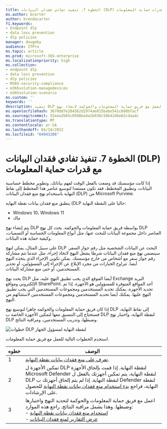 ```yaml
---
title: الخطوة 7. تنفيذ تفادي فقدان البيانات (DLP) مع قدرات حماية المعلومات
ms.author: bcarter
author: brendacarter
f1.keywords:
- Endpoint dlp
- data loss prevention
- dlp policies
manager: dougeby
audience: ITPro
ms.topic: article
ms.prod: microsoft-365-enterprise
ms.localizationpriority: high
ms.collection:
- endpoint dlp
- data loss prevention
- dlp policies
- M365-security-compliance
- m365solution-managedevices
- m365solution-scenario
ms.custom: ''
keywords: ''
description: تنفيذ DLP نقطة النهاية من خلال العمل مع فريق حماية المعلومات والحوكمة لإنشاء نهج DLP لمؤسستك.
ms.openlocfilehash: 3670dd7e204562d2974ae815babe541c608bfacf
ms.sourcegitcommit: 52eea2b65c0598ba4a1b930c58b42dbe62cdaadc
ms.translationtype: MT
ms.contentlocale: ar-SA
ms.lasthandoff: 04/19/2022
ms.locfileid: "64943206"
---
```

# <a name="step-7-implement-data-loss-prevention-dlp-with-information-protection-capabilities"></a>الخطوة 7. تنفيذ تفادي فقدان البيانات (DLP) مع قدرات حماية المعلومات


إذا كانت مؤسستك قد وضعت بالفعل الوقت لفهم بياناتك، وتطوير مخطط حساسية البيانات، وتطبيق المخطط، فقد تكون مستعدا لتوسيع عناصر هذا المخطط إلى نقاط النهاية باستخدام نهج منع فقدان البيانات (DLP) من Microsoft Purview. 

ينطبق منع فقدان بيانات نقطة النهاية (DLP لنقطة النهاية) حاليا على:
- Windows 10، Windows 11
- ماك

يتم إنشاء نهج DLP بواسطة فريق حماية المعلومات والحوكمة. يحدد كل نهج DLP العناصر داخل مجموعة البيانات للبحث عنها، مثل أنواع المعلومات الحساسة أو التسميات، وكيفية حماية هذه البيانات. 

على سبيل المثال، يمكن لنهج DLP البحث عن البيانات الشخصية مثل رقم جواز السفر. سيتضمن نهج منع فقدان البيانات شرطا يشغل النهج لاتخاذ إجراء، مثل عندما تتم مشاركة رقم جواز سفر مع أشخاص من خارج مؤسستك. يمكن تكوين الإجراء الذي يتخذه النهج أيضا. تتراوح الخيارات من مجرد الإبلاغ عن الإجراء إلى المسؤولين، أو تحذير المستخدمين، أو حتى منع مشاركة البيانات.

يحدد نهج DLP أيضا الموقع الذي يجب تطبيق النهج عليه، مثل Exchange البريد الإلكتروني ومواقع SharePoint. أحد المواقع المتوفرة للمسؤولين هو الأجهزة. إذا تم تحديد الأجهزة، يمكنك تحديد المستخدمين ومجموعات المستخدمين التي يجب تطبيق النهج عليها. يمكنك أيضا تحديد المستخدمين ومجموعات المستخدمين لاستثنائهم من النهج.

إذا كان فريق حماية المعلومات والحوكمة جاهزا لتوسيع نهج DLP إلى نقاط النهاية، فستحتاج إلى التنسيق معها لتمكين الأجهزة الخاصة ب DLP لنقطة النهاية، واختبار نهج DLP وضبطها، وتدريب المستخدمين، ومراقبة النتائج. 

![خطوات DLP لنقطة النهاية لمسؤول الجهاز](../media/devices/endpoint-dlp-steps.png#lightbox)


استخدم الخطوات التالية للعمل مع فريق حماية المعلومات.


|خطوه  |الوصف  |
|---------|---------|
|1     |  [تعرف على منع فقدان بيانات نقطة النهاية](../compliance/endpoint-dlp-learn-about.md).        |
|2     | تمكين الأجهزة ل DLP لنقطة النهاية. إذا قمت بإلحاق الأجهزة Microsoft Defender لنقطة النهاية، يتم تمكين أجهزتك بالفعل ل DLP لنقطة النهاية. إذا لم يتم إلحاق أجهزتك ب Defender لنقطة النهاية، فراجع [بدء استخدام منع فقدان بيانات نقطة النهاية](../compliance/endpoint-dlp-getting-started.md) للحصول على الإرشادات.|
|3     |   اعمل مع فريق حماية المعلومات والحوكمة لتحديد النهج واختبارها وضبطها. وهذا يشمل مراقبة النتائج. راجع هذه الموارد:<br>- [استخدام منع فقدان بيانات نقطة النهاية](../compliance/endpoint-dlp-using.md)<br>- [عرض التقارير لمنع فقدان البيانات](../compliance/view-the-dlp-reports.md)      |
